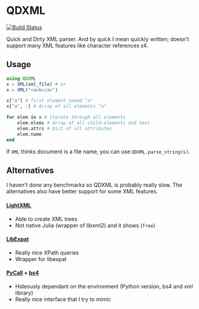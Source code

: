 # QDXML

[![Build Status](https://travis-ci.org/Daagr/QDXML.jl.svg?branch=master)](https://travis-ci.org/Daagr/QDXML.jl)

Quick and Dirty XML parser. And by quick I mean quickly written; doesn't support many XML features like character references &epsilon;&cent;.

## Usage

```julia
using QDXML
x = XML(xml_file) # or
x = XML("<a>b</a>")

x["a"] # first element named "a"
x["a", :] # Array of all elements "a"

for elem in x # iterate through all elements
    elem.elems # Array of all child-elements and text
    elem.attrs # Dict of all attributes
    elem.name
end
```

If `XML` thinks document is a file name, you can use `QDXML.parse_string(s)`.

## Alternatives

I haven't done any benchmarks so QDXML is probably really slow. The alternatives also have better support for some XML features.

#### [LightXML](https://github.com/JuliaLang/LightXML.jl)

- Able to create XML trees
- Not native Julia (wrapper of libxml2) and it shows (`free`)

#### [LibExpat](https://github.com/amitmurthy/LibExpat.jl)

- Really nice XPath queries
- Wrapper for libexpat

#### [PyCall](https://github.com/stevengj/PyCall.jl) + [bs4](http://www.crummy.com/software/BeautifulSoup/)

- Hideously dependant on the environment (Python version, bs4 and xml library)
- Really nice interface that I try to mimic

